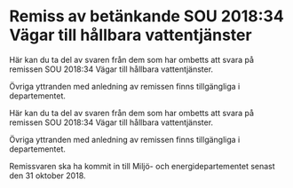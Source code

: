 # Remiss av betänkande SOU 2018:34 Vägar till hållbara vattentjänster

Här kan du ta del av svaren från dem som har ombetts att svara på remissen SOU 2018:34 Vägar till hållbara vattentjänster.

Övriga yttranden med anledning av remissen finns tillgängliga i departementet.

Här kan du ta del av svaren från dem som har ombetts att svara på remissen SOU 2018:34 Vägar till hållbara vattentjänster.

Övriga yttranden med anledning av remissen finns tillgängliga i departementet.

Remissvaren ska ha kommit in till Miljö- och energidepartementet senast den 31 oktober 2018.
